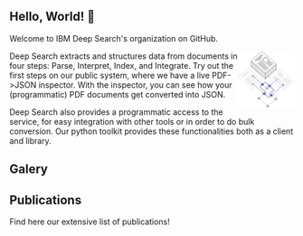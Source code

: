 ## Hello, World! :wave:

Welcome to IBM Deep Search's organization on GitHub.

<img align="right" width="100" height="100" src="images/workspace.svg">

Deep Search extracts and structures data from documents in four steps: Parse, Interpret, Index, and Integrate. Try out the first steps on our public system, where we have a live PDF->JSON inspector. With the inspector, you can see how your (programmatic) PDF documents get converted into JSON.

Deep Search also provides a programmatic access to the service, for easy integration with other tools or in order to do bulk conversion. Our python toolkit provides these functionalities both as a client and library.  


## Galery

## Publications

Find here our extensive list of publications!
